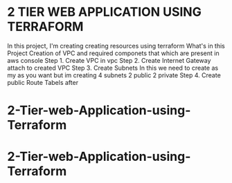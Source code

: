 # 2 TIER WEB APPLICATION USING TERRAFORM

In this project, I'm creating creating resources using terraform 
What's in this Project
Creation of VPC and required componets that which are present in aws console
Step 1. Create VPC in vpc
Step 2. Create Internet Gateway attach to created VPC
Step 3. Create Subnets
    In this we need to create as my as you want
    but im creating 4 subnets 2 public 2 private 
Step 4. Create public Route Tabels
    after 
# 2-Tier-web-Application-using-Terraform
# 2-Tier-web-Application-using-Terraform
